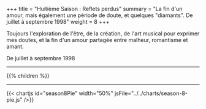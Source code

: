 +++
title = "Huitième Saison : Reflets perdus"
summary = "La fin d'un amour, mais également une période de doute, et quelques \"diamants\". De juillet à septembre 1998"
weight = 8
+++

Toujours l'exploration de l'être, de la création, de l'art musical pour exprimer mes doutes, et la fin d'un amour partagée entre malheur, romantisme et amant.

De juillet à septembre 1998

---
{{% children  %}}

---
{{< chartjs id="season8Pie" width="50%" jsFile="../../charts/season-8-pie.js" />}}
